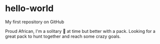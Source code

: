 # hello-world

My first repository on GitHub

Proud African, I'm a solitary :wolf: at time but better with a pack. Looking for a great pack to hunt together and reach some crazy goals.
